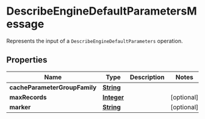 

# DescribeEngineDefaultParametersMessage

Represents the input of a <code>DescribeEngineDefaultParameters</code> operation.

## Properties

| Name | Type | Description | Notes |
|------------ | ------------- | ------------- | -------------|
|**cacheParameterGroupFamily** | [**String**](String.md) |  |  |
|**maxRecords** | [**Integer**](Integer.md) |  |  [optional] |
|**marker** | [**String**](String.md) |  |  [optional] |



